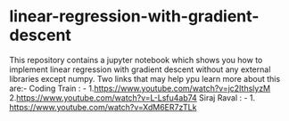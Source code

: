 # linear-regression-with-gradient-descent
This repository contains a jupyter notebook which shows you how to implement linear regression with gradient descent without any external libraries except numpy.
Two links that may help ypu learn more about this are:-
Coding Train : - 1.https://www.youtube.com/watch?v=jc2IthslyzM
                 2.https://www.youtube.com/watch?v=L-Lsfu4ab74
Siraj Raval : - 1. https://www.youtube.com/watch?v=XdM6ER7zTLk
